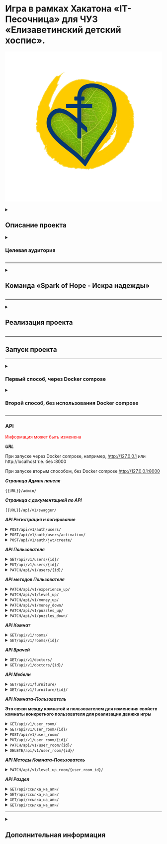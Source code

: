 # Игра в рамках Хакатона «IT-Песочница» для ЧУЗ «Елизаветинский детский хоспис».

![not images!!!](foto_for_readme/logo.jpg)

<details>
<summary>

## Описание проекта

</summary>

### Требования

***Текст***

</details>

<details>
<summary>

### Целевая аудитория

</summary>

___


*Текс.*


</details>

___
<details>
<summary>

## Команда «Spark of Hope - Искра надежды»

</summary>

| №  | ФИО                  | Должность                              | Никнейм в телеграмме  | Ссылка на проекты                   |
|----|----------------------|----------------------------------------|-----------------------|-------------------------------------|
| 1  | Михаил Кирсанов      | Тимлид                                 | @MichaelKirss         | https://github.com/MichaelKirss     |
| 2  | Мария Дранникова     | UX / UI дизайнер                       | @tonivvi              |                                     |
| 3  | Кирилл Руденко       | UX / UI дизайнер                       | @kiryarud88           |                                     |
| 4  | Мочалова Анастасия   | UX / UI дизайнер                       | @nas_mochalova        |                                     |
| 5  | Татьяна Колегаева    | UX / UI дизайнер                       | @Pozazik              |                                     |
| 6  | Дягилева Анастасия   | UX / UI дизайнер, Графический дизайнер | @AnastasiyaDyagileva  |                                     |
| 7  | Александра Кузнецова | Графический дизайнер                   | @whitegrom            |                                     |
| 8  | Анастасия Куликова   | Графический дизайнер                   | @minaychenkoa         |                                     |
| 9  | Анна Ворошилова      | Графический дизайнер                   | @Annett0552           |                                     |
| 10 | Пилипон Юлия         | Графический дизайнер                   | @ZulusY               |                                     |
| 11 | Ветошкина Светлана   | Графический дизайнер                   | @vetoshkina_s         |                                     |
| 12 | Наталия Кустова      | Графический дизайнер                   | @Talimor              |                                     |
| 13 | Алина Мишнина        | Motion design                          | @mishmalina           |                                     |
| 14 | Михайлина Кира       | Интернет-маркетолог                    | @G_Mih                |                                     |
| 15 | Елена Пчельникова    | Продакт менеджер                       | @Elena_Pchelnikova    |                                     |
| 16 | Кудрякова Виктория   | Режиссер видеомонтажа                  | @vikiklos12           |                                     |
| 17 | Надежда Пачина       | Data Scince                            | @NadezdaPachina       | https://github.com/NadezdaNN        |
| 18 | Абрашов Андрей       | Data Scince                            | @Axewyl               |                                     |
| 19 | Коковин Георгий      | Data Scientist/Analyst                 | @jirimorionow973      |                                     |
| 20 | Альберт Петцольд     | Аналитик данных                        | @palbert1984          |                                     |
| 21 | Марина Лунева        | Аналитик данных                        | @MarinaVLuneva        |                                     |
| 22 | Роман Поспелов       | Пентестер                              | @Riman93              |                                     |
| 23 | Журавлёва Елена      | Ручное тестирование                    | @EKB_Elena_Zhuravleva |                                     |
| 24 | Светлана Федотова    | Ручное тестирование                    | @ImGoldilocks         |                                     |
| 25 | Антон Зайцев         | Backend разработчик (Python)           | @BlackMarvel          | https://github.com/Hashtagich       |
| 26 | Нияз Минникаев       | Backend разработчик (Python)           | @Akviro               | https://github.com/Akvir1stone      |
| 27 | Калинкин Константин  | Backend разработчик (Python)           | @Lord_tech0110        | https://github.com/Konstantin-sama  |
| 28 | Тимур Абдулин        | Backend разработчик (GO)               | @Timurka_223          | https://github.com/Timur965         |
| 29 | Руслан Гадельшин     | Android-разработчик                    | @roxoluz              | https://github.com/GRuslan53        |
| 30 | Вадим Рогов          | Java-разработчик                       | @Diego0686            | https://github.com/VadimRogov       |
| 31 | Иван Корольков       | Frontend разработчик                   | @biorival             | https://github.com/bioRival         |
| 32 | Андрей Батан         | Frontend разработчик                   | @Andrei_Batan         | https://github.com/BatanAndrei      |
| 33 | Мейрамбек Мухтаров   |                                        | @                     |                                     |
| 34 | Юлия Соколова        |                                        | @                     |                                     |
| 36 | Болдырев Дмитрий     |                                        | @                     |                                     |
| 36 | Плаксий Вероника     |                                        | @                     |                                     |
| 37 | Яна Алексеева        |                                        | @                     |                                     |
| 38 | Алексей Григоренко   |                                        | @                     |                                     |

</details>

___
<details>
<summary>

## Реализация проекта

</summary>

Текст

</details>

___

## Запуск проекта
___

<details>

<summary>

### Первый способ, через Docker compose
</summary>

### 1. Клонирование репозиторий
```bash
git clone https://github.com/Hashtagich/hospice_game.git
```

### 2. Установка переменных окружения
***В корен проекта заполняем файл template.db.env и переименовываем его в db.env или просто создаём файл db.env и заполняем его***
```bash
POSTGRES_DB=Например, db
POSTGRES_USER=Например, db
POSTGRES_PASSWORD=Например, db
```

***В папке backend заполняем файл template.env и переименовываем его в .env или просто создаём файл .env и заполняем его***
 ```bash
 SECRET_KEY='Ваш секретный ключ проекта'
 DEBUG=Булевое значение True или False
 ALLOWED_HOSTS='Разрешенные хосты'
 LANGUAGE_CODE='Язык, например, ru'
 TIME_ZONE='Временная зона, например, UTC'

 DB_NAME='Имя Базы данных (БД), например, db'
 DB_LOGIN='Логин БД, например, db'
 DB_PASS='Пароль БД, например, db'
 DB_HOST='Хост БД, например, db'
 DB_PORT='Порт БД, например, 5432'
 
 EMAIL_BACKEND='Сервис для почты, например, django.core.mail.backends.smtp.EmailBackend'
 EMAIL_HOST='Хост почты, например для gmail smtp.gmail.com или smtp.mail.ru для mail'
 EMAIL_PORT=Порт почты, например, 587
 DEFAULT_FROM_EMAIL='Почта с которой будет отправлять письма youremail@gmail.com если выбрали smtp.gmail.com'
 EMAIL_USE_TLS=Булевое значение True или False причём EMAIL_USE_TLS не равен EMAIL_USE_SSL
 EMAIL_USE_SSL=Булевое значение True или False причём EMAIL_USE_TLS не равен EMAIL_USE_SSL
 EMAIL_HOST_PASSWORD='Пароль для внешнего приложения для доступа к почте, подробнее тут https://help.mail.ru/mail/security/protection/external/'
 NOTIFICATION_EMAIL='Перечень почт куда будут отправлять письма, пишите через пробел, можно указать одну'

 CELERY_BROKER_URL='URL-адрес брокера сообщений, например,redis://localhost:6379'
 CELERY_RESULT_BACKEND='Место хранения результатов выполнения задач, например,redis://localhost:6379'
 CELERY_ACCEPT_CONTENT='Список форматов, которые Celery будет принимать в качестве контента для задач, например,application/json'
 CELERY_TASK_SERIALIZER='Сериализатор, который будет использоваться для сериализации задач перед их отправкой, например,json'
 CELERY_RESULT_SERIALIZER='Сериализатор, который будет использоваться для сериализации результатов задач, например,json'
 ```
   

### 3. Сборка и запуск контейнеров
```bash
docker-compose up --build -d
```

### 4. Создание суперпользователя
```bash
docker-compose exec web python manage.py createsuperuser
```

</details>

<details>

<summary>

### Второй способ, без использования Docker compose
</summary>

### 1. Клонируйте репозиторий:
```bash
git clone https://github.com/Hashtagich/hospice_game.git
```

2. Запускаем backend

    2.1. Установите и активируйте виртуальное окружение:
    ```bash
    python -m venv venv
    venv/Scripts/activate  - для Windows
    venv/bin/activate - для Linux
    ```

    2.2 Перейдите в папку backend и установите зависимости:
    ```bash
    cd backend
    python -m pip install --upgrade pip
    pip install -r requirements.txt
    ```

    2.3 Находясь в папке backend создайте файл *.env* или заполните файл *template.env* и переименуйте его в *.env*:
    ```bash
    SECRET_KEY='Ваш секретный ключ проекта'
    DEBUG=Булевое значение True или False
    ALLOWED_HOSTS='Разрешенные хосты'
    LANGUAGE_CODE='Язык, например, ru'
    TIME_ZONE='Временная зона, например, UTC'
   
    DB_NAME='Имя Базы данных (БД)'
    DB_LOGIN='Логин БД'
    DB_PASS='Пароль БД'
    DB_HOST='Хост БД'
    DB_PORT='Порт БД, например, 5432'
    
    EMAIL_BACKEND='Сервис для почты, например, django.core.mail.backends.smtp.EmailBackend'
    EMAIL_HOST='Хост почты, например для gmail smtp.gmail.com или smtp.mail.ru для mail'
    EMAIL_PORT=Порт почты, например, 587
    DEFAULT_FROM_EMAIL='Почта с которой будет отправлять письма youremail@gmail.com если выбрали smtp.gmail.com'
    EMAIL_USE_TLS=Булевое значение True или False причём EMAIL_USE_TLS не равен EMAIL_USE_SSL
    EMAIL_USE_SSL=Булевое значение True или False причём EMAIL_USE_TLS не равен EMAIL_USE_SSL
    EMAIL_HOST_PASSWORD='Пароль для внешнего приложения для доступа к почте, подробнее тут https://help.mail.ru/mail/security/protection/external/'
    NOTIFICATION_EMAIL='Перечень почт куда будут отправлять письма, пишите через пробел, можно указать одну'
   
    CELERY_BROKER_URL='URL-адрес брокера сообщений, например,redis://localhost:6379'
    CELERY_RESULT_BACKEND='Место хранения результатов выполнения задач, например,redis://localhost:6379'
    CELERY_ACCEPT_CONTENT='Список форматов, которые Celery будет принимать в качестве контента для задач, например,application/json'
    CELERY_TASK_SERIALIZER='Сериализатор, который будет использоваться для сериализации задач перед их отправкой, например,json'
    CELERY_RESULT_SERIALIZER='Сериализатор, который будет использоваться для сериализации результатов задач, например,json'
    ```
   
    2.3.1 В файле backend/backend/settings.py находим переменную DATABASES и заменяем на:
    ```bash
    DATABASES = {
     'default': {
         'ENGINE': 'django.db.backends.sqlite3',
         'NAME': BASE_DIR / 'db.sqlite3',
     },
    ```
    
    2.4 Находясь в папке backend выполните миграции:
    ```bash
    python manage.py makemigrations
    python manage.py migrate
    ```
    
    2.5 Находясь в папке backend создайте суперпользователя:
    ```bash
    python manage.py createsuperuser
    ```
    
    2.6 Находясь в папке backend запустите проект:
    ```bash
    python manage.py runserver
    ```

3. Запускаем frontend

    3.1 Откройте второй терминал, перейдите в папку frontend и установите зависимости:
    ```bash
    cd frontend
    npm install
    ```
   
    3.2 Запустите frontend:
    ```bash
    npm start
    ```
</details>

___

### API



<font color="red">Информация может быть изменена</font>

***URL***

При запуске через Docker compose, например, http://127.0.0.1 или http://localhost т.е. без :8000

При запуске вторым способом, без Docker compose http://127.0.0.1:8000

***Страница Админ панели***

<code>{{URL}}/admin/</code>

***Страница с документацией по API***

<code>{{URL}}/api/v1/swagger/</code>

***API Регистрация и логирование***
<details>
<summary><code>POST/api/v1/auth/users/</code></summary>



*Регистрация пользователя. Необходимо ввести почту, никнейм и пароль. Пароль должен быть не менее 8 символов и содержать минимум одну заглавную и строчную латинскую букву и цифры.*

```
{
  "email": "user@example.com",
  "username": "string",
  "password": "string",
  "re_password": "string"
}
```

</details>
<details>
<summary><code>POST/api/v1/auth/users/activation/</code></summary>



*Активация пользователя. Необходимо ввести uid и token, приходят на почту в виде ссылки после регистрации.*

```
{
  "uid": "string",
  "token": "string"
}
```

</details>
<details>
<summary><code>POST/api/v1/auth/jwt/create/</code></summary>

*Логирование пользователя и генерация токена. Необходимо ввести никнейм и пароль пользователя.*

```
{
  "username": "string",
  "password": "string"
}
```

</details>

***API Пользователя***

<details>
<summary><code>GET/api/v1/users/{id}/</code></summary>

*Получение конкретного пользователя по ID*

```
{
  "username": "string",
  "attributes": {
    "money": 9223372036854776000,
    "puzzles": 9223372036854776000,
    "experience": 9223372036854776000,
    "level": 9223372036854776000
  }
}
```

</details>
<details>
<summary><code>PUT/api/v1/users/{id}/</code></summary>

*Полное редактирование конкретного пользователя по ID*

```
{
  "username": "string",
  "attributes": {
    "money": 9223372036854776000,
    "puzzles": 9223372036854776000,
    "experience": 9223372036854776000,
    "level": 9223372036854776000
  }
}
```

</details>
<details>
<summary><code>PATCH/api/v1/users/{id}/</code></summary>

*Частичное редактирование конкретного пользователя по ID*

```
{
  "username": "string",
  "attributes": {
    "money": 9223372036854776000,
    "puzzles": 9223372036854776000,
    "experience": 9223372036854776000,
    "level": 9223372036854776000
  }
}
```

</details>

***API методов Пользователя***

<details>
<summary><code>PATCH/api/v1/experience_up/</code></summary>

*Повышение опыта пользователя на указанную величину. Необходимо передать целое число больше 0.*

```
{
  "point": 1
}
```

</details>
<details>
<summary><code>PATCH/api/v1/level_up/</code></summary>

*Повышение уровня пользователя на указанную величину. Необходимо передать целое число больше 0.*

```
{
  "point": 1
}
```

</details>
<details>
<summary><code>PATCH/api/v1/money_up/</code></summary>

*Повышение монет пользователя на указанную величину. Необходимо передать целое число больше 0.*

```
{
  "point": 1
}
```

</details>
<details>
<summary><code>PATCH/api/v1/money_down/</code></summary>

*Уменьшение кол-ва монет пользователя на указанную величину. Необходимо передать целое число больше 0.*

```
{
  "point": 1
}
```

</details>
<details>
<summary><code>PATCH/api/v1/puzzles_up/</code></summary>

*Повышение вип валюты-пазлов пользователя на указанную величину. Необходимо передать целое число больше 0.*

```
{
  "point": 1
}
```

</details>
<details>
<summary><code>PATCH/api/v1/puzzles_down/</code></summary>

*Уменьшение кол-ва вип валюты-пазлов пользователя на указанную величину. Необходимо передать целое число больше 0.*

```
{
  "point": 1
}
```

</details>

***API Комнат***

<details>
<summary><code>GET/api/v1/rooms/</code></summary>

*Получение всех комнат*

```
[
  {
    "name": "string",
    "description": "string",
    "price": 9223372036854776000
  }
]
```

</details>
<details>
<summary><code>GET/api/v1/rooms/{id}/</code></summary>

*Получение конкретной комнаты по ID*

```
{
  "name": "string",
  "description": "string",
  "price": 9223372036854776000
}
```

</details>

***API Врачей***

<details>
<summary><code>GET/api/v1/doctors/</code></summary>

*Получение всех врачей*

```
[
  {
    "name": "string",
    "surname": "string",
    "patronymic": "string",
    "profession_name": "string",
    "work_experience": "string",
    "room": "string"
  }
]
```

</details>
<details>
<summary><code>GET/api/v1/doctors/{id}/</code></summary>

*Получение конкретного врача по ID*

```
{
  "name": "string",
  "surname": "string",
  "patronymic": "string",
  "profession_name": "string",
  "work_experience": "string",
  "room": "string"
}
```

</details>

***API Мебели***

<details>
<summary><code>GET/api/v1/furniture/</code></summary>

*Получение всей мебели*

```
[
  {
    "id": 0,
    "name": "string",
    "categories": "string",
    "price": 9223372036854776000,
    "room": "string",
    "description": "string"
  }
]
```

</details>
<details>
<summary><code>GET/api/v1/furniture/{id}/</code></summary>

*Получение конкретного мебели по ID*

```
{
  "id": 0,
  "name": "string",
  "categories": "string",
  "price": 9223372036854776000,
  "room": "string",
  "description": "string"
}
```

</details>

***API Комната-Пользователь***

**Это связи между комнатой и пользователем для изменения свойств комнаты конкретного пользователя для реализации движка игры**

<details>
<summary><code>GET/api/v1/user_room/</code></summary>

*Получение всех связей комната-пользователь*

```
[
  {
    "user": "string",
    "room": "string",
    "level": 9223372036854776000,
    "max_furniture_count": 9223372036854776000,
    "max_medical_equipment_count": 9223372036854776000,
    "max_auxiliary_equipment_count": 9223372036854776000,
    "max_decor_elements_count": 9223372036854776000
  }
]
```

</details>
<details>
<summary><code>GET/api/v1/user_room/{id}/</code></summary>

*Получение связи комната-пользователь по ID*

```
{
  "user": "string",
  "room": "string",
  "level": 9223372036854776000,
  "max_furniture_count": 9223372036854776000,
  "max_medical_equipment_count": 9223372036854776000,
  "max_auxiliary_equipment_count": 9223372036854776000,
  "max_decor_elements_count": 9223372036854776000
}
```

</details>
<details>
<summary><code>POST/api/v1/user_room/</code></summary>

*Создание связи комната-пользователь, реализация движка покупки комнаты в магазине. Если не передавать ничего кроме room, то все параметры будут выставлены по умолчанию, room указывается исходя из переданного id, user указывается текущий. *

```
  "room": 0,
  "level": 9223372036854776000,
  "max_furniture_count": 9223372036854776000,
  "max_medical_equipment_count": 9223372036854776000,
  "max_auxiliary_equipment_count": 9223372036854776000,
  "max_decor_elements_count": 9223372036854776000
}
```

</details>
<details>
<summary><code>PUT/api/v1/user_room/{id}/</code></summary>

*Полное обновление связи комната пользователь*

```
{
  "room": 0,
  "level": 9223372036854776000,
  "max_furniture_count": 9223372036854776000,
  "max_medical_equipment_count": 9223372036854776000,
  "max_auxiliary_equipment_count": 9223372036854776000,
  "max_decor_elements_count": 9223372036854776000
}
```

</details>
<details>
<summary><code>PATCH/api/v1/user_room/{id}/</code></summary>

*Частичное обновление связи комната пользователь*

```
{
  "room": 0,
  "level": 9223372036854776000,
  "max_furniture_count": 9223372036854776000,
  "max_medical_equipment_count": 9223372036854776000,
  "max_auxiliary_equipment_count": 9223372036854776000,
  "max_decor_elements_count": 9223372036854776000
}
```

</details>
<details>
<summary><code>DELETE/api/v1/user_room/{id}/</code></summary>

*Удаление связи комната пользователь, скорее всего будет заблокировано*


</details>

***API Методы Комната-Пользователь***

<details>
<summary><code>PATCH/api/v1/level_up_room/{user_room_id}/</code></summary>

*Повышение уровня комнаты за монеты. Необходимо передать point - целое число больше 0, на которое увеличивается уровень и кол-во размещаемых предметов в комнате, money - это стоимость комнаты, вычитаемая из кол-ва монет пользователя.*

```
{
  "point": 1,
  "money": 1
}
```

</details>

***API Раздел***

<details>
<summary><code>GET/api/ссылка_на_апи/</code></summary>

*Описание API*

```
Код
```

</details>
<details>
<summary><code>GET/api/ссылка_на_апи/</code></summary>

*Описание API*

```
Код
```

</details>
<details>
<summary><code>GET/api/ссылка_на_апи/</code></summary>

*Описание API*

```
Код
```

</details>
<details>
<summary><code>GET/api/ссылка_на_апи/</code></summary>

*Описание API*

```
Код
```

</details>

___

<details>
<summary>

## Дополнительная информация

</summary>

+ ***Дизайн игры на биханс — .***

</details>